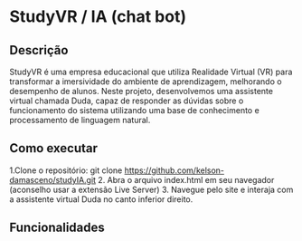 # StudyVR / IA (chat bot)

## Descrição
 StudyVR é uma empresa educacional que utiliza Realidade Virtual (VR) para transformar a imersividade do ambiente de aprendizagem, melhorando o desempenho de alunos. 
 Neste projeto, desenvolvemos uma assistente virtual chamada Duda, capaz de responder as dúvidas sobre o funcionamento do sistema utilizando uma base de conhecimento e processamento de linguagem natural.

## Como executar
1.Clone o repositório:
git clone https://github.com/kelson-damasceno/studyIA.git
2. Abra o arquivo index.html em seu navegador (aconselho usar a extensão Live Server)
3. Navegue pelo site e interaja com a assistente virtual Duda no canto inferior direito.

## Funcionalidades


 
 
